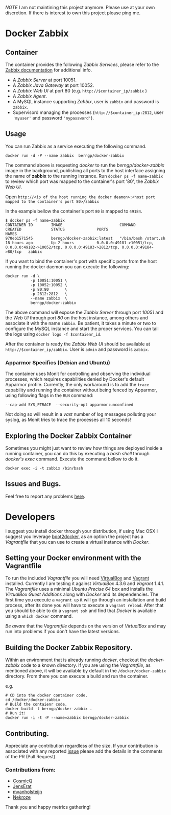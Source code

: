 *NOTE* I am not maintining this project anymore. Please use at your own discretion.
If there is interest to own this project please ping me.

Docker Zabbix
========================

## Container

The container provides the following *Zabbix Services*, please refer to the [Zabbix documentation](http://www.zabbix.com/) for additional info.

* A *Zabbix Server* at port 10051.
* A *Zabbix Java Gateway* at port 10052.
* A *Zabbix Web UI* at port 80 (e.g. `http://$container_ip/zabbix` )
* A *Zabbix Agent*.
* A MySQL instance supporting *Zabbix*, user is `zabbix` and password is `zabbix`.
* Supervisord managing the processes (`http://$container_ip:2812`, user `'myuser'` and password `'mypassword'`).


## Usage

You can run Zabbix as a service executing the following command.

```
docker run -d -P --name zabbix  berngp/docker-zabbix
```

The command above is requesting *docker* to run the *berngp/docker-zabbix* image in the background, publishing all ports to the host interface assigning the name of **zabbix** to the running instance.
Run `docker ps -f name=zabbix` to review which port was mapped to the container's port '80', the *Zabbix Web UI*.

Open `http://<ip of the host running the docker deamon>:<host port mapped to the container's port 80>/zabbix`

In the example bellow the container's port `80` is mapped to `49184`.

```
$ docker ps -f name=zabbix
CONTAINER ID        IMAGE                         COMMAND                CREATED             STATUS              PORTS                                                                                                NAMES
970eb1571545        berngp/docker-zabbix:latest   "/bin/bash /start.sh   18 hours ago        Up 2 hours          0.0.0.0:49181->10051/tcp, 0.0.0.0:49182->10052/tcp, 0.0.0.0:49183->2812/tcp, 0.0.0.0:49184->80/tcp   zabbix
```

If you want to bind the container's port with specific ports from the host running the docker daemon you can execute the following:

```
docker run -d \
           -p 10051:10051 \
           -p 10052:10052 \
           -p 80:80       \
           -p 2812:2812   \
           --name zabbix  \
           berngp/docker-zabbix
```

The above command will expose the *Zabbix Server* through port *10051* and the *Web UI* through port *80* on the host instance, among others and associate it with the name `zabbix`.
Be patient, it takes a minute or two to configure the MySQL instance and start the proper services. You can tail the logs using `docker logs -f $contaienr_id`.

After the container is ready the *Zabbix Web UI* should be available at `http://$container_ip/zabbix`. User is `admin` and password is `zabbix`.


### Apparmor Specifics (Debian and Ubuntu)

The container uses Monit for controlling and observing the individual processes, which requires capabilities denied by Docker's default Apparmor profile. Currently, the only workaround is to add the `trace` capability and running the container without being fenced by Apparmor, using following flags in the `RUN` command:

```
--cap-add SYS_PTRACE  --security-opt apparmor:unconfined
```

Not doing so will result in a *vast* number of log messages polluting your syslog, as Monit tries to trace the processes all 10 seconds!


## Exploring the Docker Zabbix Container

Sometimes you might just want to review how things are deployed inside a running container, you can do this by executing a _bash shell_ through _docker's exec_ command.
Execute the command bellow to do it.

```
docker exec -i -t zabbix /bin/bash
```

## Issues and Bugs.

Feel free to report any problems [here](https://github.com/berngp/docker-zabbix/issues).


# Developers

I suggest you install docker through your distribution, if using Mac OSX I suggest you leverage [boot2docker](http://boot2docker.io/), as an option the project has a *Vagrantfile* that you can use to create a virtual instance with _Docker_.

## Setting your Docker environment with the Vagrantfile

To run the included _Vagrantfile_ you will need [VirtualBox](https://www.virtualbox.org/) and [Vagrant](http://www.vagrantup.com/) installed. Currently I am testing it against _VirtualBox_ 4.3.6 and _Vagrant_ 1.4.1. The _Vagrantfile_ uses a minimal _Ubuntu Precise 64_ box and installs the _VirtualBox Guest Additions_ along with _Docker_ and its dependencies. The first time you execute a `vagrant up` it will go through an installation and build process, after its done you will have to execute a `vagrant reload`. After that you should be able to do a `vagrant ssh` and find that _Docker_ is available using a `which docker` command.

*Be aware* that the _Vagrantfile_ depends on the version of _VirtualBox_ and may run into problems if you don't have the latest versions.

## Building the Docker Zabbix Repository.

Within an environment that is already running _docker_, checkout the *docker-zabbix* code to a known directory. If you are using the _Vagrantfile_, as mentioned above, it will be available by default in the `/docker/docker-zabbix` directory. From there you can execute a build and run the container.

e.g.

```
# CD into the docker container code.
cd /docker/docker-zabbix
# Build the contaienr code.
docker build -t berngp/docker-zabbix .
# Run it!
docker run -i -t -P --name=zabbix berngp/docker-zabbix
```

## Contributing.

Appreciate any contribution regardless of the size. If your contribution is associated with any reported [issue](https://github.com/berngp/docker-zabbix/issues) please add the details in the comments of the PR (Pull Request).

### Contributions from:

* [CosmicQ](https://github.com/CosmicQ)
* [JensErat](https://github.com/JensErat)
* [mvanholsteijn](https://github.com/mvanholsteijn)
* [Nekroze](https://github.com/Nekroze)


Thank you and happy metrics gathering!
